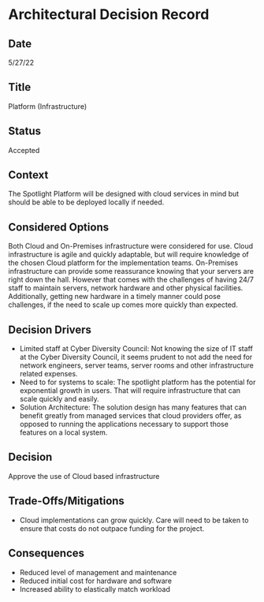 # Architectural Decision Record
## Date
5/27/22 

## Title
Platform (Infrastructure)

## Status
Accepted

## Context 
The Spotlight Platform will be designed with cloud services in mind but should be able to be deployed locally if needed.

## Considered Options
Both Cloud and On-Premises infrastructure were considered for use. Cloud infrastructure is agile and quickly adaptable, but will require knowledge of the chosen Cloud platform for the implementation teams. On-Premises infrastructure can provide some reassurance knowing that your servers are right down the hall. However that comes with the challenges of having 24/7 staff to maintain servers, network hardware and other physical facilities. Additionally, getting new hardware in a timely manner could pose challenges, if the need to scale up comes more quickly than expected.

## Decision Drivers
- Limited staff at Cyber Diversity Council: Not knowing the size of IT staff at the Cyber Diversity Council, it seems prudent to not add the need for network engineers, server teams, server rooms and other infrastructure related expenses.
- Need to for systems to scale: The spotlight platform has the potential for exponential growth in users. That will require infrastructure that can scale quickly and easily.
- Solution Architecture: The solution design has many features that can benefit greatly from managed services that cloud providers offer, as opposed to running the applications necessary to support those features on a local system.

## Decision
Approve the use of Cloud based infrastructure

## Trade-Offs/Mitigations
- Cloud implementations can grow quickly. Care will need to be taken to ensure that costs do not outpace funding for the project.

## Consequences
- Reduced level of management and maintenance
- Reduced initial cost for hardware and software
- Increased ability to elastically match workload

